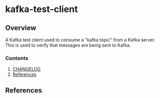 # kafka-test-client

## Overview

A Kafka test client used to consume a "kafka topic" from a Kafka server.
This is used to verify that messages are being sent to Kafka.

### Contents

1. [CHANGELOG](CHANGELOG.md)
1. [References](#references)

## References
